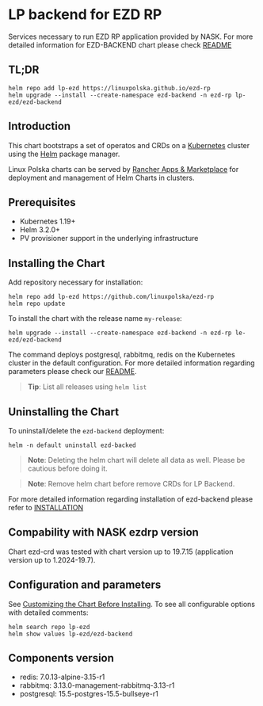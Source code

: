 <!--- app-name: ezd-backend -->
# LP backend for EZD RP 

Services necessary to run EZD RP application provided by NASK. 
For more detailed information for EZD-BACKEND chart please check [README](https://github.com/linuxpolska/ezd-rp/blob/main/README.md)

## TL;DR

```console
helm repo add lp-ezd https://linuxpolska.github.io/ezd-rp
helm upgrade --install --create-namespace ezd-backend -n ezd-rp lp-ezd/ezd-backend
```

## Introduction

This chart bootstraps a set of operatos and CRDs on a [Kubernetes](https://kubernetes.io) cluster using the [Helm](https://helm.sh) package manager.

Linux Polska charts can be served by [Rancher Apps & Marketplace](https://ranchermanager.docs.rancher.com/pages-for-subheaders/helm-charts-in-rancher) for deployment and management of Helm Charts in clusters.

## Prerequisites

- Kubernetes 1.19+
- Helm 3.2.0+
- PV provisioner support in the underlying infrastructure

## Installing the Chart

Add repository necessary for installation:

```console
helm repo add lp-ezd https://github.com/linuxpolska/ezd-rp
helm repo update
```

To install the chart with the release name `my-release`:

```console
helm upgrade --install --create-namespace ezd-backend -n ezd-rp le-ezd/ezd-backend
```

The command deploys postgresql, rabbitmq, redis on the Kubernetes cluster in the default configuration. For more detailed information regarding parameters please check our [README](https://github.com/linuxpolska/ezd-rp/blob/main/README.md).

> **Tip**: List all releases using `helm list`

## Uninstalling the Chart

To uninstall/delete the `ezd-backend` deployment:

```console
helm -n default uninstall ezd-backed
```

> **Note**: Deleting the helm chart will delete all data as well. Please be cautious before doing it.

> **Note**: Remove helm chart before remove CRDs for LP Backend.

For more detailed information regarding installation of ezd-backend please refer to [INSTALLATION](https://github.com/linuxpolska/ezd-rp/blob/main/INSTALLATION.md)

## Compability with NASK ezdrp version

Chart ezd-crd was tested with chart version up to 19.7.15 (application version up to 1.2024-19.7).

## Configuration and parameters

See [Customizing the Chart Before Installing](https://helm.sh/docs/intro/using_helm/#customizing-the-chart-before-installing). To see all configurable options with detailed comments:

```console
helm search repo lp-ezd
helm show values lp-ezd/ezd-backend
```

## Components version
- redis: 7.0.13-alpine-3.15-r1
- rabbitmq: 3.13.0-management-rabbitmq-3.13-r1
- postgresql: 15.5-postgres-15.5-bullseye-r1
